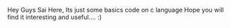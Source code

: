 Hey Guys Sai Here,
Its just some basics code on c language 
Hope you will find it interesting and useful....    :)
